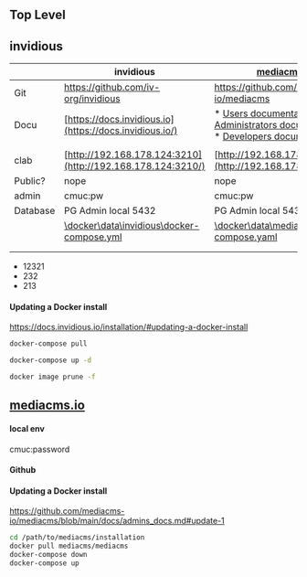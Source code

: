 ## Top Level
## invidious

|    | invidious | [mediacms.io](http://mediacms.io) |    |    |
|----|----|----|----|----|
| Git | <https://github.com/iv-org/invidious> | <https://github.com/mediacms-io/mediacms> |    |    |
| Docu | [https://docs.invidious.io](https://docs.invidious.io/) | \* [Users documentation](https://github.com/mediacms-io/mediacms/blob/main/docs/user_docs.md) \n \* [Administrators documentation](https://github.com/mediacms-io/mediacms/blob/main/docs/admins_docs.md) \n \* [Developers documentation](https://github.com/mediacms-io/mediacms/blob/main/docs/developers_docs.md) |    |    |
|    |    |    |    |    |
| clab | [http://192.168.178.124:3210](http://192.168.178.124:3210/) | [http://192.168.178.124:105](http://192.168.178.124:105/) |    |    |
| Public? | nope | nope |    |    |
| admin | cmuc:pw | cmuc:pw |    |    |
| Database | PG Admin local 5432 | PG Admin local 5433 | h |    |
|    | [\\docker\\data\\invidious\\docker-compose.yml](\\\\192.168.178.124\\docker\\data\\invidious\\docker-compose.yml) | [\\docker\\data\\mediacms\\docker-compose.yaml](\\\\192.168.178.124\\docker\\data\\mediacms\\docker-compose.yaml) |    |    |
|    |    |    |    |    |
|    |    |    |    |    |

* 12321
* 232
* 213

#### Updating a Docker install

<https://docs.invidious.io/installation/#updating-a-docker-install>

```bash
docker-compose pull
```

```bash
docker-compose up -d
```

```bash
docker image prune -f
```

## [mediacms.io](http://mediacms.io)

#### local env

cmuc:password

#### Github

#### Updating a Docker install

<https://github.com/mediacms-io/mediacms/blob/main/docs/admins_docs.md#update-1>

```bash
cd /path/to/mediacms/installation
docker pull mediacms/mediacms
docker-compose down
docker-compose up
```